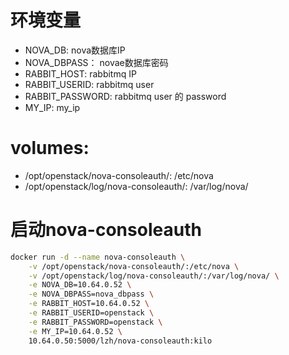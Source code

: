 # 环境变量
- NOVA_DB: nova数据库IP
- NOVA_DBPASS： novae数据库密码
- RABBIT_HOST: rabbitmq IP
- RABBIT_USERID: rabbitmq user
- RABBIT_PASSWORD: rabbitmq user 的 password
- MY_IP: my_ip

# volumes:
- /opt/openstack/nova-consoleauth/: /etc/nova
- /opt/openstack/log/nova-consoleauth/: /var/log/nova/

# 启动nova-consoleauth
```bash
docker run -d --name nova-consoleauth \
    -v /opt/openstack/nova-consoleauth/:/etc/nova \
    -v /opt/openstack/log/nova-consoleauth/:/var/log/nova/ \
    -e NOVA_DB=10.64.0.52 \
    -e NOVA_DBPASS=nova_dbpass \
    -e RABBIT_HOST=10.64.0.52 \
    -e RABBIT_USERID=openstack \
    -e RABBIT_PASSWORD=openstack \
    -e MY_IP=10.64.0.52 \
    10.64.0.50:5000/lzh/nova-consoleauth:kilo
```